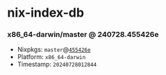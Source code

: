 # nix-index-db
### x86_64-darwin/master @ 240728.455426e
- Nixpkgs: `master`@[`455426e`](https://github.com/NixOS/nixpkgs/commit/455426e17afbf96e53be2b42897a6462654f0c3d)
- Platform: `x86_64-darwin`
- Timestamp: `20240728012844`
